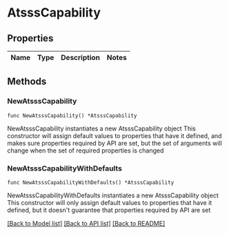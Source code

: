 # AtsssCapability

## Properties

Name | Type | Description | Notes
------------ | ------------- | ------------- | -------------

## Methods

### NewAtsssCapability

`func NewAtsssCapability() *AtsssCapability`

NewAtsssCapability instantiates a new AtsssCapability object
This constructor will assign default values to properties that have it defined,
and makes sure properties required by API are set, but the set of arguments
will change when the set of required properties is changed

### NewAtsssCapabilityWithDefaults

`func NewAtsssCapabilityWithDefaults() *AtsssCapability`

NewAtsssCapabilityWithDefaults instantiates a new AtsssCapability object
This constructor will only assign default values to properties that have it defined,
but it doesn't guarantee that properties required by API are set


[[Back to Model list]](../README.md#documentation-for-models) [[Back to API list]](../README.md#documentation-for-api-endpoints) [[Back to README]](../README.md)


